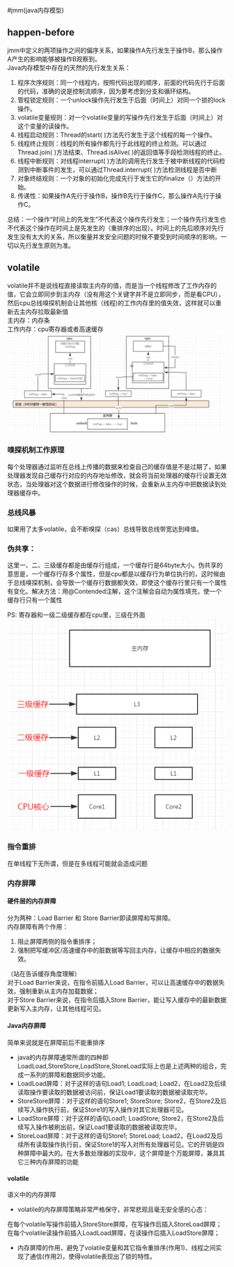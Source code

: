 #jmm(java内存模型)

## happen-before
jmm中定义的两项操作之间的偏序关系，如果操作A先行发生于操作B，那么操作A产生的影响能够被操作B观察到。   
Java内存模型中存在的天然的先行发生关系：   
1. 程序次序规则：同一个线程内，按照代码出现的顺序，前面的代码先行于后面的代码，准确的说是控制流顺序，因为要考虑到分支和循环结构。   
2. 管程锁定规则：一个unlock操作先行发生于后面（时间上）对同一个锁的lock操作。   
3. volatile变量规则：对一个volatile变量的写操作先行发生于后面（时间上）对这个变量的读操作。   
4. 线程启动规则：Thread的start( )方法先行发生于这个线程的每一个操作。   
5. 线程终止规则：线程的所有操作都先行于此线程的终止检测。可以通过Thread.join( )方法结束、Thread.isAlive( )的返回值等手段检测线程的终止。    
6. 线程中断规则：对线程interrupt( )方法的调用先行发生于被中断线程的代码检测到中断事件的发生，可以通过Thread.interrupt( )方法检测线程是否中断   
7. 对象终结规则：一个对象的初始化完成先行于发生它的finalize（）方法的开始。   
8. 传递性：如果操作A先行于操作B，操作B先行于操作C，那么操作A先行于操作C。   

总结：一个操作“时间上的先发生”不代表这个操作先行发生；一个操作先行发生也不代表这个操作在时间上是先发生的（重排序的出现）。时间上的先后顺序对先行发生没有太大的关系，所以衡量并发安全问题的时候不要受到时间顺序的影响，一切以先行发生原则为准。  

## volatile 
volatile并不是说线程直接读取主内存的值，而是当一个线程修改了工作内存的值，它会立即同步到主内存（没有用这个关键字并不是立即同步，而是看CPU），然后cpu总线嗅探机制会让其他核（线程)的工作内存里的值失效，这样就可以重新去主内存拉取最新值  
主内存：内存条  
工作内存：cpu寄存器或者高速缓存  
![](../resources/jmm.jpg)

### 嗅探机制工作原理
每个处理器通过监听在总线上传播的数据来检查自己的缓存值是不是过期了，如果处理器发现自己缓存行对应的内存地址修改，就会将当前处理器的缓存行设置无效状态，当处理器对这个数据进行修改操作的时候，会重新从主内存中把数据读到处理器缓存中。  
### 总线风暴
如果用了太多volatile，会不断嗅探（cas）总线导致总线带宽达到峰值。
### 伪共享：
这里一、二、三级缓存都是由缓存行组成，一个缓存行是64byte大小。伪共享的意思是，一个缓存行存多个属性，但是cpu都是以缓存行为单位执行的，这时候由于总线嗅探机制，会导致一个缓存行数据都失效，即使这个缓存行里只有一个属性有变化。解决方法：用@Contended注解，这个注解会自动为属性填充，使一个缓存行只有一个属性  

PS: 寄存器和一级二级缓存都在cpu里，三级在外面  
![](../resources/jmm1.jpg)

### 指令重排
在单线程下无所谓，但是在多线程可能就会造成问题

### 内存屏障
#### 硬件层的内存屏障
分为两种：Load Barrier 和 Store Barrier即读屏障和写屏障。  
内存屏障有两个作用：
1. 阻止屏障两侧的指令重排序；
2. 强制把写缓冲区/高速缓存中的脏数据等写回主内存，让缓存中相应的数据失效。

（站在告诉缓存角度理解）  
对于Load Barrier来说，在指令前插入Load Barrier，可以让高速缓存中的数据失效，强制重新从主内存加载数据；  
对于Store Barrier来说，在指令后插入Store Barrier，能让写入缓存中的最新数据更新写入主内存，让其他线程可见。  

#### Java内存屏障  
简单来说就是在屏障前后不能重排序  
* java的内存屏障通常所谓的四种即LoadLoad,StoreStore,LoadStore,StoreLoad实际上也是上述两种的组合，完成一系列的屏障和数据同步功能。
* LoadLoad屏障：对于这样的语句Load1; LoadLoad; Load2，在Load2及后续读取操作要读取的数据被访问前，保证Load1要读取的数据被读取完毕。
* StoreStore屏障：对于这样的语句Store1; StoreStore; Store2，在Store2及后续写入操作执行前，保证Store1的写入操作对其它处理器可见。
* LoadStore屏障：对于这样的语句Load1; LoadStore; Store2，在Store2及后续写入操作被刷出前，保证Load1要读取的数据被读取完毕。
* StoreLoad屏障：对于这样的语句Store1; StoreLoad; Load2，在Load2及后续所有读取操作执行前，保证Store1的写入对所有处理器可见。它的开销是四种屏障中最大的。在大多数处理器的实现中，这个屏障是个万能屏障，兼具其它三种内存屏障的功能

#### volatile 
语义中的内存屏障
* volatile的内存屏障策略非常严格保守，非常悲观且毫无安全感的心态：

在每个volatile写操作前插入StoreStore屏障，在写操作后插入StoreLoad屏障；在每个volatile读操作前插入LoadLoad屏障，在读操作后插入LoadStore屏障；
* 内存屏障的作用，避免了volatile变量和其它指令重排序(作用1)、线程之间实现了通信(作用2)，使得volatile表现出了锁的特性。


